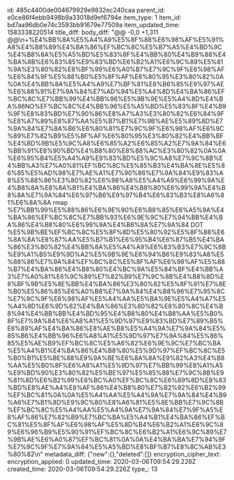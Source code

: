 id: 485c4400de004679929e9832ec240caa
parent_id: e0ce86f4ebb9498b9a33018d9ef6794e
item_type: 1
item_id: bd7aa96db0e74c3593bb91679e77509a
item_updated_time: 1583338220514
title_diff: 
body_diff: "@@ -0,0 +1,311 @@\n+%E4%BB%8A%E5%A4%A9%E5%8F%88%E6%98%AF%E5%91%A8%E4%B8%89%E4%BA%86%EF%BC%8C%E5%B7%A5%E4%BD%9C%E4%B8%8A%E5%A5%BD%E5%83%8F%E4%BB%80%E4%B9%88%E4%BA%8B%E6%83%85%E9%83%BD%E6%B2%A1%E6%9C%89%E5%81%9A%E3%80%82%E8%BF%99%E6%A0%B7%E7%9C%9F%E6%98%AF%E6%84%9F%E5%88%B0%E5%8F%AF%E6%80%95%E3%80%82%0A%0A%E4%BB%8A%E5%A4%A9%E7%BF%81%E8%B6%85%E9%97%AE%E6%88%91%E7%9A%84%E7%AD%94%E5%A4%8D%E4%BA%86%EF%BC%8C%E7%BB%99%E4%BB%96%E5%9B%9E%E5%A4%8D%E4%BA%86NO%EF%BC%8C%E4%BB%96%E5%A5%BD%E5%83%8F%E4%B9%9F%E8%83%BD%E7%90%86%E8%A7%A3%E3%80%82%E6%84%9F%E8%A7%89%E8%87%AA%E5%B7%B1%E7%9B%AE%E5%89%8D%E7%9A%84%E7%8A%B6%E6%80%81%E7%9C%9F%E6%98%AF%E6%9C%89%E7%82%B9%E5%8F%AF%E6%80%95%E3%80%82%E4%BB%BF%E4%BD%9B%E5%9C%A8%E6%85%A2%E6%85%A2%E7%9A%84%E6%BB%91%E8%90%BD%E4%B8%80%E8%88%AC%E3%80%82%0A%0A%E6%95%B4%E5%A4%A9%E9%83%BD%E5%9C%A8%E7%9C%8B%E4%BB%A3%E7%A0%81%EF%BC%8C%E5%85%B3%E4%BA%8E%E5%86%85%E5%AD%98%E7%AE%A1%E7%90%86%E7%9A%84%E9%83%A8%E5%88%86%E3%80%82%E6%98%A8%E5%A4%A9%E6%99%9A%E4%B8%8A%E8%8A%B1%E4%BA%86%E4%B8%80%E6%99%9A%E4%B8%8A%E7%9A%84%E6%97%B6%E9%97%B4%E6%83%B3%E8%A6%81%E6%8A%8A rmap %E7%BB%99%E5%88%86%E6%9E%90%E6%B8%85%E6%A5%9A%E4%BA%86%EF%BC%8C%E7%BB%93%E6%9E%9C%E7%94%BB%E4%BA%86%E4%B8%80%E6%99%9A%E4%B8%8A%E7%9A%84 DOT %E5%9B%BE%EF%BC%8C%E5%8F%8D%E5%80%92%E5%8F%88%E6%8A%8A%E8%87%AA%E5%B7%B1%E6%95%B4%E6%87%B5%E4%BA%86%E3%80%82%E4%BB%8A%E5%A4%A9%E6%83%B3%E7%9C%8B%E9%A1%B5%E9%9D%A2%E5%9B%9E%E6%94%B6%E9%83%A8%E5%88%86%E7%9A%84%EF%BC%8C%E5%8F%AF%E6%98%AF%E5%88%B7%E4%BA%86%E4%B8%80%E4%BC%9A%E5%84%BF%E4%BB%A3%E7%A0%81%E6%9C%89%E7%82%B9%E7%9C%8B%E4%B8%8D%E8%BF%9B%E5%8E%BB%E4%BA%86%E3%80%82%E5%8F%91%E7%8E%B0%E5%86%85%E6%A0%B8%E7%9A%84%E4%B8%96%E7%95%8C%E7%9C%9F%E6%98%AF%E5%A4%AA%E5%BA%9E%E5%A4%A7%E5%A4%8D%E6%9D%82%E4%BA%86%E3%80%82%E8%80%8C%E4%B8%94%E4%BB%BB%E4%BD%95%E4%B8%80%E4%B8%AA%E5%B0%8F%E7%9A%84%E6%A8%A1%E5%9D%97%E9%83%BD%E7%89%B5%E6%89%AF%E4%BA%86%E8%AE%B8%E5%A4%9A%E7%9A%84%E5%85%B6%E4%BB%96%E6%A8%A1%E5%9D%97%E7%9A%84%E5%86%85%E5%AE%B9%EF%BC%8C%E5%A6%82%E6%9E%9C%E7%BC%BA%E5%A4%B1%E4%BA%86%E4%B8%80%E5%9D%97%EF%BC%8C%E5%B0%B1%E5%BE%88%E9%9A%BE%E6%8A%8A%E9%82%A3%E4%B8%AA%E5%B0%8F%E6%A8%A1%E5%9D%97%E7%BB%99%E8%A1%A5%E9%BD%90%E3%80%82%E5%BE%97%E5%85%88%E7%9C%8B%E9%81%8D%E6%B2%99%E6%BC%A0%EF%BC%8C%E6%89%8D%E8%83%BD%E8%AE%A4%E8%AF%86%E4%B8%80%E7%B2%92%E6%B2%99%EF%BC%81%0A%0A%E5%A4%AA%E5%A4%9A%E7%9A%84%E4%B9%A6%E7%B1%8D%E9%9C%80%E8%A6%81%E5%8E%BB%E7%9C%8B%EF%BC%8C%E5%A4%AA%E5%A4%9A%E7%9A%84%E7%9F%A5%E8%AF%86%E7%82%B9%E7%BC%BA%E5%A4%B1%E4%BA%86%EF%BC%81%E5%8F%AF%E6%98%AF%E5%8D%B4%E6%B2%A1%E6%9C%89%E6%96%B9%E5%90%91%EF%BC%8C%E6%B2%A1%E6%9C%89%E7%9B%AE%E6%A0%87%EF%BC%81%0A%0A%E4%BA%BA%E7%94%9F%E7%9C%9F%E7%9A%84%E5%A5%BD%E8%BF%B7%E8%8C%AB%E3%80%82\n"
metadata_diff: {"new":{},"deleted":[]}
encryption_cipher_text: 
encryption_applied: 0
updated_time: 2020-03-06T09:54:29.226Z
created_time: 2020-03-06T09:54:29.226Z
type_: 13